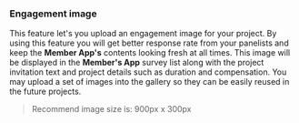 ### Engagement image
This feature let's you upload an engagement image for your project. By using this feature you will get better response rate from your panelists and keep the **Member App's** contents looking fresh at all times. This image will be displayed in the **Member's App** survey list along with the project invitation text and project details such as duration and compensation. You may upload a set of images into the gallery so they can be easily reused in the future projects.

> Recommend image size is: 900px x 300px
